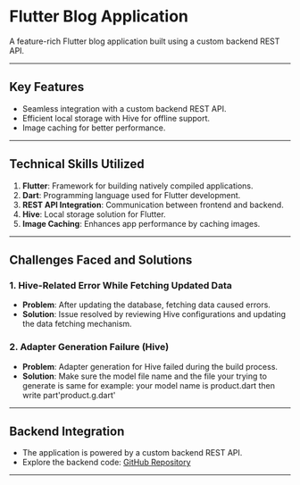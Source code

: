 # Flutter Blog Application

A feature-rich Flutter blog application built using a custom backend REST API.

---

## **Key Features**
- Seamless integration with a custom backend REST API.
- Efficient local storage with Hive for offline support.
- Image caching for better performance.

---

## **Technical Skills Utilized**
1. **Flutter**: Framework for building natively compiled applications.
2. **Dart**: Programming language used for Flutter development.
3. **REST API Integration**: Communication between frontend and backend.
4. **Hive**: Local storage solution for Flutter.
5. **Image Caching**: Enhances app performance by caching images.

---

## **Challenges Faced and Solutions**

### **1. Hive-Related Error While Fetching Updated Data**
- **Problem**: After updating the database, fetching data caused errors.
- **Solution**: Issue resolved by reviewing Hive configurations and updating the data fetching mechanism.

### **2. Adapter Generation Failure (Hive)**
- **Problem**: Adapter generation for Hive failed during the build process.
- **Solution**: Make sure the model file name and the file your trying to generate is same for example: your model name is product.dart then write part'product.g.dart'

---

## **Backend Integration**
- The application is powered by a custom backend REST API.
- Explore the backend code: [GitHub Repository](https://github.com/SakibvHossain/Blogging_Application_Backend)

---
